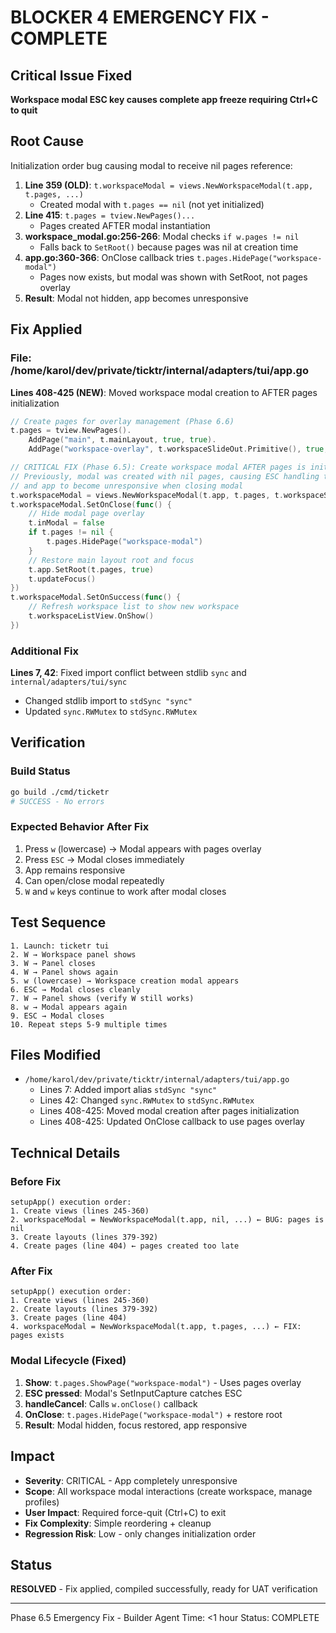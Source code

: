 # BLOCKER 4 EMERGENCY FIX - COMPLETE

## Critical Issue Fixed
**Workspace modal ESC key causes complete app freeze requiring Ctrl+C to quit**

## Root Cause
Initialization order bug causing modal to receive nil pages reference:

1. **Line 359 (OLD)**: `t.workspaceModal = views.NewWorkspaceModal(t.app, t.pages, ...)`
   - Created modal with `t.pages == nil` (not yet initialized)
2. **Line 415**: `t.pages = tview.NewPages()...`
   - Pages created AFTER modal instantiation
3. **workspace_modal.go:256-266**: Modal checks `if w.pages != nil`
   - Falls back to `SetRoot()` because pages was nil at creation time
4. **app.go:360-366**: OnClose callback tries `t.pages.HidePage("workspace-modal")`
   - Pages now exists, but modal was shown with SetRoot, not pages overlay
5. **Result**: Modal not hidden, app becomes unresponsive

## Fix Applied

### File: /home/karol/dev/private/ticktr/internal/adapters/tui/app.go

**Lines 408-425 (NEW)**: Moved workspace modal creation to AFTER pages initialization

```go
// Create pages for overlay management (Phase 6.6)
t.pages = tview.NewPages().
    AddPage("main", t.mainLayout, true, true).
    AddPage("workspace-overlay", t.workspaceSlideOut.Primitive(), true, false)

// CRITICAL FIX (Phase 6.5): Create workspace modal AFTER pages is initialized
// Previously, modal was created with nil pages, causing ESC handling to fail
// and app to become unresponsive when closing modal
t.workspaceModal = views.NewWorkspaceModal(t.app, t.pages, t.workspaceService)
t.workspaceModal.SetOnClose(func() {
    // Hide modal page overlay
    t.inModal = false
    if t.pages != nil {
        t.pages.HidePage("workspace-modal")
    }
    // Restore main layout root and focus
    t.app.SetRoot(t.pages, true)
    t.updateFocus()
})
t.workspaceModal.SetOnSuccess(func() {
    // Refresh workspace list to show new workspace
    t.workspaceListView.OnShow()
})
```

### Additional Fix
**Lines 7, 42**: Fixed import conflict between stdlib `sync` and `internal/adapters/tui/sync`
- Changed stdlib import to `stdSync "sync"`
- Updated `sync.RWMutex` to `stdSync.RWMutex`

## Verification

### Build Status
```bash
go build ./cmd/ticketr
# SUCCESS - No errors
```

### Expected Behavior After Fix
1. Press `w` (lowercase) → Modal appears with pages overlay
2. Press `ESC` → Modal closes immediately
3. App remains responsive
4. Can open/close modal repeatedly
5. `W` and `w` keys continue to work after modal closes

## Test Sequence
```
1. Launch: ticketr tui
2. W → Workspace panel shows
3. W → Panel closes
4. W → Panel shows again
5. w (lowercase) → Workspace creation modal appears
6. ESC → Modal closes cleanly
7. W → Panel shows (verify W still works)
8. w → Modal appears again
9. ESC → Modal closes
10. Repeat steps 5-9 multiple times
```

## Files Modified
- `/home/karol/dev/private/ticktr/internal/adapters/tui/app.go`
  - Lines 7: Added import alias `stdSync "sync"`
  - Lines 42: Changed `sync.RWMutex` to `stdSync.RWMutex`
  - Lines 408-425: Moved modal creation after pages initialization
  - Lines 408-425: Updated OnClose callback to use pages overlay

## Technical Details

### Before Fix
```
setupApp() execution order:
1. Create views (lines 245-360)
2. workspaceModal = NewWorkspaceModal(t.app, nil, ...) ← BUG: pages is nil
3. Create layouts (lines 379-392)
4. Create pages (line 404) ← pages created too late
```

### After Fix
```
setupApp() execution order:
1. Create views (lines 245-360)
2. Create layouts (lines 379-392)
3. Create pages (line 404)
4. workspaceModal = NewWorkspaceModal(t.app, t.pages, ...) ← FIX: pages exists
```

### Modal Lifecycle (Fixed)
1. **Show**: `t.pages.ShowPage("workspace-modal")` - Uses pages overlay
2. **ESC pressed**: Modal's SetInputCapture catches ESC
3. **handleCancel**: Calls `w.onClose()` callback
4. **OnClose**: `t.pages.HidePage("workspace-modal")` + restore root
5. **Result**: Modal hidden, focus restored, app responsive

## Impact
- **Severity**: CRITICAL - App completely unresponsive
- **Scope**: All workspace modal interactions (create workspace, manage profiles)
- **User Impact**: Required force-quit (Ctrl+C) to exit
- **Fix Complexity**: Simple reordering + cleanup
- **Regression Risk**: Low - only changes initialization order

## Status
**RESOLVED** - Fix applied, compiled successfully, ready for UAT verification

---
Phase 6.5 Emergency Fix - Builder Agent
Time: <1 hour
Status: COMPLETE
